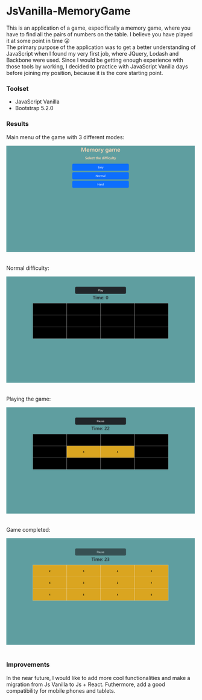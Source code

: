 # JsVanilla-MemoryGame

This is an application of a game, especifically a memory game, where you have to find all the pairs of numbers on the table. I believe you have played it at some point in time 😜 <br>
The primary purpose of the application was to get a better understanding of JavaScript when I found my very first job, where JQuery, Lodash and Backbone were used. Since I would be getting enough experience with those tools by working, I decided to practice with JavaScript Vanilla days before joining my position, because it is the core starting point.


### Toolset

- JavaScript Vanilla <br>
- Bootstrap 5.2.0 <br>

### Results

Main menu of the game with 3 different modes:

<img src="Screenshots\Image_1.png" width="500"><br><br>

Normal difficulty:

<img src="Screenshots\Image_2.png" width="500"><br><br>

Playing the game:

<img src="Screenshots\Image_3.png" width="500"><br><br>

Game completed:

<img src="Screenshots\Image_4.png" width="500"><br><br>


### Improvements

In the near future, I would like to add more cool functionalities and make a migration from Js Vanilla to Js + React. Futhermore, add a good compatibility for mobile phones and tablets.